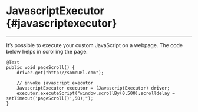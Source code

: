 # JavascriptExecutor {#javascriptexecutor}

---

It’s possible to execute your custom JavaScript on a webpage. The code below helps in scrolling the page.

```
@Test
public void pageScroll() {
    driver.get("http://someURl.com");

    // invoke javascript executor
    JavascriptExecutor executor = (JavascriptExecutor) driver;
    executor.executeScript("window.scrollBy(0,500);scrolldelay = setTimeout('pageScroll()',50);");
}
```



